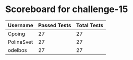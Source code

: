 # Scoreboard for challenge-15
| Username   | Passed Tests | Total Tests |
|------------|--------------|-------------|
| Cpoing | 27 | 27 |
| PolinaSvet | 27 | 27 |
| odelbos | 27 | 27 |
